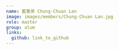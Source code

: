 ```yaml
---
name: 藍重泉 Chung-Chuan Lan 
image: images/members/Chung-Chuan Lan.jpg 
role: master
group: alum
links:
  github: link_to_github 
---
```


